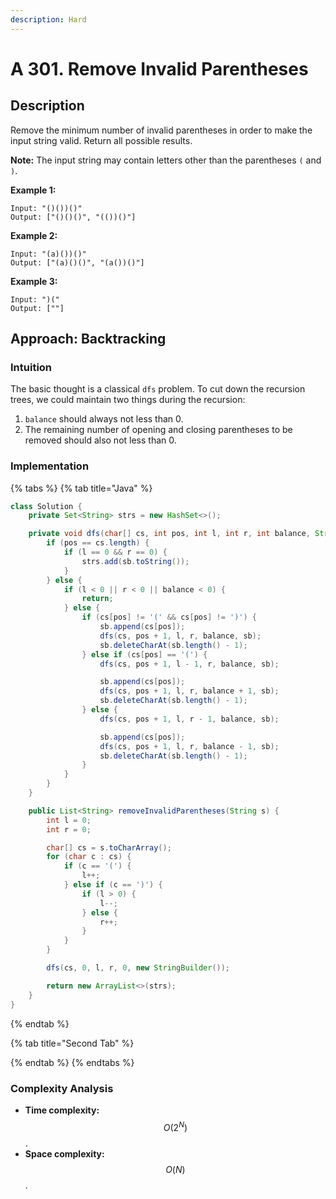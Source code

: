 ```yaml
---
description: Hard
---
```


# A 301. Remove Invalid Parentheses

## Description

Remove the minimum number of invalid parentheses in order to make the input string valid. Return all possible results.

**Note:** The input string may contain letters other than the parentheses `(` and `)`.

**Example 1:**

```text
Input: "()())()"
Output: ["()()()", "(())()"]
```

**Example 2:**

```text
Input: "(a)())()"
Output: ["(a)()()", "(a())()"]
```

**Example 3:**

```text
Input: ")("
Output: [""]
```

## Approach: Backtracking

### Intuition

The basic thought is a classical `dfs` problem. To cut down the recursion trees, we could maintain two things during the recursion:

1. `balance` should always not less than 0.
2. The remaining number of opening and closing parentheses to be removed should also not less than 0.

### Implementation

{% tabs %}
{% tab title="Java" %}
```java
class Solution {
    private Set<String> strs = new HashSet<>();

    private void dfs(char[] cs, int pos, int l, int r, int balance, StringBuilder sb) {
        if (pos == cs.length) {
            if (l == 0 && r == 0) {
                strs.add(sb.toString());
            }
        } else {
            if (l < 0 || r < 0 || balance < 0) {
                return;
            } else {
                if (cs[pos] != '(' && cs[pos] != ')') {
                    sb.append(cs[pos]);
                    dfs(cs, pos + 1, l, r, balance, sb);
                    sb.deleteCharAt(sb.length() - 1);
                } else if (cs[pos] == '(') {
                    dfs(cs, pos + 1, l - 1, r, balance, sb);

                    sb.append(cs[pos]);
                    dfs(cs, pos + 1, l, r, balance + 1, sb);
                    sb.deleteCharAt(sb.length() - 1);
                } else {
                    dfs(cs, pos + 1, l, r - 1, balance, sb);

                    sb.append(cs[pos]);
                    dfs(cs, pos + 1, l, r, balance - 1, sb);
                    sb.deleteCharAt(sb.length() - 1);
                }
            }
        }
    }

    public List<String> removeInvalidParentheses(String s) {
        int l = 0;
        int r = 0;

        char[] cs = s.toCharArray();
        for (char c : cs) {
            if (c == '(') {
                l++;
            } else if (c == ')') {
                if (l > 0) {
                    l--;
                } else {
                    r++;
                }
            }
        }

        dfs(cs, 0, l, r, 0, new StringBuilder());

        return new ArrayList<>(strs);
    }
}
```
{% endtab %}

{% tab title="Second Tab" %}

{% endtab %}
{% endtabs %}

### Complexity Analysis

* **Time complexity:** $$O(2^N)$$.
* **Space complexity:** $$O(N)$$.

